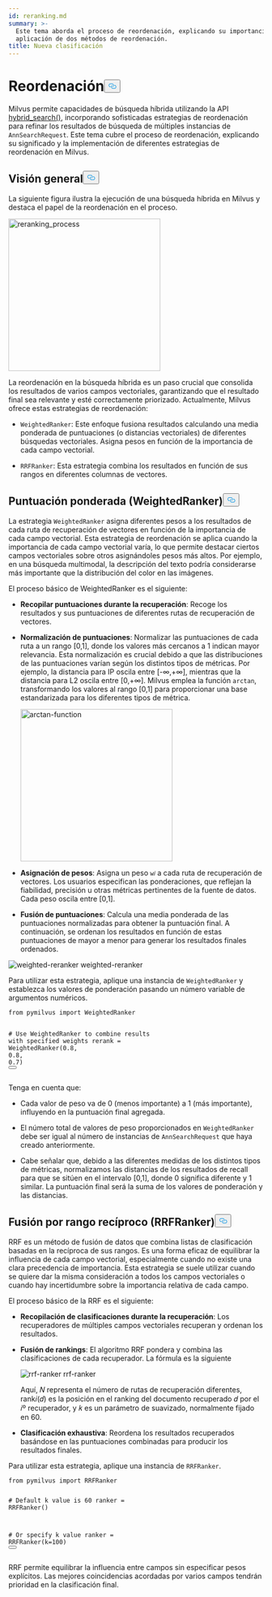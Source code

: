 ```yaml
---
id: reranking.md
summary: >-
  Este tema aborda el proceso de reordenación, explicando su importancia y la
  aplicación de dos métodos de reordenación.
title: Nueva clasificación
---
```

<h1 id="Reranking" class="common-anchor-header">Reordenación<button data-href="#Reranking" class="anchor-icon" translate="no">
      <svg translate="no"
        aria-hidden="true"
        focusable="false"
        height="20"
        version="1.1"
        viewBox="0 0 16 16"
        width="16"
      >
        <path
          fill="#0092E4"
          fill-rule="evenodd"
          d="M4 9h1v1H4c-1.5 0-3-1.69-3-3.5S2.55 3 4 3h4c1.45 0 3 1.69 3 3.5 0 1.41-.91 2.72-2 3.25V8.59c.58-.45 1-1.27 1-2.09C10 5.22 8.98 4 8 4H4c-.98 0-2 1.22-2 2.5S3 9 4 9zm9-3h-1v1h1c1 0 2 1.22 2 2.5S13.98 12 13 12H9c-.98 0-2-1.22-2-2.5 0-.83.42-1.64 1-2.09V6.25c-1.09.53-2 1.84-2 3.25C6 11.31 7.55 13 9 13h4c1.45 0 3-1.69 3-3.5S14.5 6 13 6z"
        ></path>
      </svg>
    </button></h1><p>Milvus permite capacidades de búsqueda híbrida utilizando la API <a href="https://milvus.io/api-reference/pymilvus/v2.4.x/ORM/Collection/hybrid_search.md">hybrid_search()</a>, incorporando sofisticadas estrategias de reordenación para refinar los resultados de búsqueda de múltiples instancias de <code translate="no">AnnSearchRequest</code>. Este tema cubre el proceso de reordenación, explicando su significado y la implementación de diferentes estrategias de reordenación en Milvus.</p>
<h2 id="Overview" class="common-anchor-header">Visión general<button data-href="#Overview" class="anchor-icon" translate="no">
      <svg translate="no"
        aria-hidden="true"
        focusable="false"
        height="20"
        version="1.1"
        viewBox="0 0 16 16"
        width="16"
      >
        <path
          fill="#0092E4"
          fill-rule="evenodd"
          d="M4 9h1v1H4c-1.5 0-3-1.69-3-3.5S2.55 3 4 3h4c1.45 0 3 1.69 3 3.5 0 1.41-.91 2.72-2 3.25V8.59c.58-.45 1-1.27 1-2.09C10 5.22 8.98 4 8 4H4c-.98 0-2 1.22-2 2.5S3 9 4 9zm9-3h-1v1h1c1 0 2 1.22 2 2.5S13.98 12 13 12H9c-.98 0-2-1.22-2-2.5 0-.83.42-1.64 1-2.09V6.25c-1.09.53-2 1.84-2 3.25C6 11.31 7.55 13 9 13h4c1.45 0 3-1.69 3-3.5S14.5 6 13 6z"
        ></path>
      </svg>
    </button></h2><p>La siguiente figura ilustra la ejecución de una búsqueda híbrida en Milvus y destaca el papel de la reordenación en el proceso.</p>
<p><img translate="no" src="/docs/v2.4.x/assets/multi-vector-rerank.png" alt="reranking_process" width="300"/></p>
<p>La reordenación en la búsqueda híbrida es un paso crucial que consolida los resultados de varios campos vectoriales, garantizando que el resultado final sea relevante y esté correctamente priorizado. Actualmente, Milvus ofrece estas estrategias de reordenación:</p>
<ul>
<li><p><code translate="no">WeightedRanker</code>: Este enfoque fusiona resultados calculando una media ponderada de puntuaciones (o distancias vectoriales) de diferentes búsquedas vectoriales. Asigna pesos en función de la importancia de cada campo vectorial.</p></li>
<li><p><code translate="no">RRFRanker</code>: Esta estrategia combina los resultados en función de sus rangos en diferentes columnas de vectores.</p></li>
</ul>
<h2 id="Weighted-Scoring-WeightedRanker" class="common-anchor-header">Puntuación ponderada (WeightedRanker)<button data-href="#Weighted-Scoring-WeightedRanker" class="anchor-icon" translate="no">
      <svg translate="no"
        aria-hidden="true"
        focusable="false"
        height="20"
        version="1.1"
        viewBox="0 0 16 16"
        width="16"
      >
        <path
          fill="#0092E4"
          fill-rule="evenodd"
          d="M4 9h1v1H4c-1.5 0-3-1.69-3-3.5S2.55 3 4 3h4c1.45 0 3 1.69 3 3.5 0 1.41-.91 2.72-2 3.25V8.59c.58-.45 1-1.27 1-2.09C10 5.22 8.98 4 8 4H4c-.98 0-2 1.22-2 2.5S3 9 4 9zm9-3h-1v1h1c1 0 2 1.22 2 2.5S13.98 12 13 12H9c-.98 0-2-1.22-2-2.5 0-.83.42-1.64 1-2.09V6.25c-1.09.53-2 1.84-2 3.25C6 11.31 7.55 13 9 13h4c1.45 0 3-1.69 3-3.5S14.5 6 13 6z"
        ></path>
      </svg>
    </button></h2><p>La estrategia <code translate="no">WeightedRanker</code> asigna diferentes pesos a los resultados de cada ruta de recuperación de vectores en función de la importancia de cada campo vectorial. Esta estrategia de reordenación se aplica cuando la importancia de cada campo vectorial varía, lo que permite destacar ciertos campos vectoriales sobre otros asignándoles pesos más altos. Por ejemplo, en una búsqueda multimodal, la descripción del texto podría considerarse más importante que la distribución del color en las imágenes.</p>
<p>El proceso básico de WeightedRanker es el siguiente:</p>
<ul>
<li><p><strong>Recopilar puntuaciones durante la recuperación</strong>: Recoge los resultados y sus puntuaciones de diferentes rutas de recuperación de vectores.</p></li>
<li><p><strong>Normalización de puntuaciones</strong>: Normalizar las puntuaciones de cada ruta a un rango [0,1], donde los valores más cercanos a 1 indican mayor relevancia. Esta normalización es crucial debido a que las distribuciones de las puntuaciones varían según los distintos tipos de métricas. Por ejemplo, la distancia para IP oscila entre [-∞,+∞], mientras que la distancia para L2 oscila entre [0,+∞]. Milvus emplea la función <code translate="no">arctan</code>, transformando los valores al rango [0,1] para proporcionar una base estandarizada para los diferentes tipos de métrica.</p>
<p><img translate="no" src="/docs/v2.4.x/assets/arctan.png" alt="arctan-function" width="300"/></p></li>
<li><p><strong>Asignación de pesos</strong>: Asigna un peso <code translate="no">w𝑖</code> a cada ruta de recuperación de vectores. Los usuarios especifican las ponderaciones, que reflejan la fiabilidad, precisión u otras métricas pertinentes de la fuente de datos. Cada peso oscila entre [0,1].</p></li>
<li><p><strong>Fusión de puntuaciones</strong>: Calcula una media ponderada de las puntuaciones normalizadas para obtener la puntuación final. A continuación, se ordenan los resultados en función de estas puntuaciones de mayor a menor para generar los resultados finales ordenados.</p></li>
</ul>
<p>
  
   <span class="img-wrapper"> <img translate="no" src="/docs/v2.4.x//assets/weighted-reranker.png" alt="weighted-reranker" class="doc-image" id="weighted-reranker" />
   </span> <span class="img-wrapper"> <span>weighted-reranker</span> </span></p>
<p>Para utilizar esta estrategia, aplique una instancia de <code translate="no">WeightedRanker</code> y establezca los valores de ponderación pasando un número variable de argumentos numéricos.</p>
<pre><code translate="no" class="language-python"><span class="hljs-keyword">from</span> pymilvus <span class="hljs-keyword">import</span> WeightedRanker

<span class="hljs-comment"># Use WeightedRanker to combine results with specified weights</span>
rerank = WeightedRanker(<span class="hljs-number">0.8</span>, <span class="hljs-number">0.8</span>, <span class="hljs-number">0.7</span>) 
<button class="copy-code-btn"></button></code></pre>
<p>Tenga en cuenta que:</p>
<ul>
<li><p>Cada valor de peso va de 0 (menos importante) a 1 (más importante), influyendo en la puntuación final agregada.</p></li>
<li><p>El número total de valores de peso proporcionados en <code translate="no">WeightedRanker</code> debe ser igual al número de instancias de <code translate="no">AnnSearchRequest</code> que haya creado anteriormente.</p></li>
<li><p>Cabe señalar que, debido a las diferentes medidas de los distintos tipos de métricas, normalizamos las distancias de los resultados de recall para que se sitúen en el intervalo [0,1], donde 0 significa diferente y 1 similar. La puntuación final será la suma de los valores de ponderación y las distancias.</p></li>
</ul>
<h2 id="Reciprocal-Rank-Fusion-RRFRanker" class="common-anchor-header">Fusión por rango recíproco (RRFRanker)<button data-href="#Reciprocal-Rank-Fusion-RRFRanker" class="anchor-icon" translate="no">
      <svg translate="no"
        aria-hidden="true"
        focusable="false"
        height="20"
        version="1.1"
        viewBox="0 0 16 16"
        width="16"
      >
        <path
          fill="#0092E4"
          fill-rule="evenodd"
          d="M4 9h1v1H4c-1.5 0-3-1.69-3-3.5S2.55 3 4 3h4c1.45 0 3 1.69 3 3.5 0 1.41-.91 2.72-2 3.25V8.59c.58-.45 1-1.27 1-2.09C10 5.22 8.98 4 8 4H4c-.98 0-2 1.22-2 2.5S3 9 4 9zm9-3h-1v1h1c1 0 2 1.22 2 2.5S13.98 12 13 12H9c-.98 0-2-1.22-2-2.5 0-.83.42-1.64 1-2.09V6.25c-1.09.53-2 1.84-2 3.25C6 11.31 7.55 13 9 13h4c1.45 0 3-1.69 3-3.5S14.5 6 13 6z"
        ></path>
      </svg>
    </button></h2><p>RRF es un método de fusión de datos que combina listas de clasificación basadas en la recíproca de sus rangos. Es una forma eficaz de equilibrar la influencia de cada campo vectorial, especialmente cuando no existe una clara precedencia de importancia. Esta estrategia se suele utilizar cuando se quiere dar la misma consideración a todos los campos vectoriales o cuando hay incertidumbre sobre la importancia relativa de cada campo.</p>
<p>El proceso básico de la RRF es el siguiente:</p>
<ul>
<li><p><strong>Recopilación de clasificaciones durante la recuperación</strong>: Los recuperadores de múltiples campos vectoriales recuperan y ordenan los resultados.</p></li>
<li><p><strong>Fusión de rankings</strong>: El algoritmo RRF pondera y combina las clasificaciones de cada recuperador. La fórmula es la siguiente</p>
<p>
  
   <span class="img-wrapper"> <img translate="no" src="/docs/v2.4.x//assets/rrf-ranker.png" alt="rrf-ranker" class="doc-image" id="rrf-ranker" />
   </span> <span class="img-wrapper"> <span>rrf-ranker</span> </span></p>
<p>Aquí, 𝑁 representa el número de rutas de recuperación diferentes, rank𝑖(𝑑) es la posición en el ranking del documento recuperado 𝑑 por el 𝑖º recuperador, y 𝑘 es un parámetro de suavizado, normalmente fijado en 60.</p></li>
<li><p><strong>Clasificación exhaustiva</strong>: Reordena los resultados recuperados basándose en las puntuaciones combinadas para producir los resultados finales.</p></li>
</ul>
<p>Para utilizar esta estrategia, aplique una instancia de <code translate="no">RRFRanker</code>.</p>
<pre><code translate="no" class="language-python"><span class="hljs-keyword">from</span> pymilvus <span class="hljs-keyword">import</span> RRFRanker

<span class="hljs-comment"># Default k value is 60</span>
ranker = RRFRanker()

<span class="hljs-comment"># Or specify k value</span>
ranker = RRFRanker(k=<span class="hljs-number">100</span>)
<button class="copy-code-btn"></button></code></pre>
<p>RRF permite equilibrar la influencia entre campos sin especificar pesos explícitos. Las mejores coincidencias acordadas por varios campos tendrán prioridad en la clasificación final.</p>
